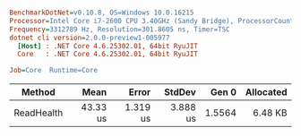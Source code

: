 ``` ini

BenchmarkDotNet=v0.10.8, OS=Windows 10.0.16215
Processor=Intel Core i7-2600 CPU 3.40GHz (Sandy Bridge), ProcessorCount=8
Frequency=3312789 Hz, Resolution=301.8605 ns, Timer=TSC
dotnet cli version=2.0.0-preview1-005977
  [Host] : .NET Core 4.6.25302.01, 64bit RyuJIT
  Core   : .NET Core 4.6.25302.01, 64bit RyuJIT

Job=Core  Runtime=Core  

```
 |     Method |     Mean |    Error |   StdDev |  Gen 0 | Allocated |
 |----------- |---------:|---------:|---------:|-------:|----------:|
 | ReadHealth | 43.33 us | 1.319 us | 3.888 us | 1.5564 |   6.48 KB |
